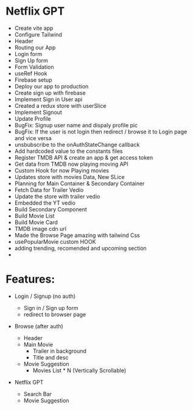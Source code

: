 # Netflix GPT

- Create vite app
- Configure Tailwind
- Header
- Routing our App
- Login form
- Sign Up form
- Form Validation
- useRef Hook
- Firebase setup
- Deploy our app to production
- Create sign up with firebase
- Implement Sign in User api
- Created a redux store with userSlice
- Implement Signout
- Update Profile
- BugFix: Signup user name and dispaly profile pic
- BugFix: If the user is not login then redirect / browse it to Login page and vice versa
- unsbubscribe to the onAuthStateChange callback
- Add hardcoded value to the constants files
- Register TMDB API & create an app & get access token
- Get data from TMDB now playing moving API
- Custom Hook for now Playing movies
- Updates store with movies Data, New SLice
- Planning for Main Container & Secondary Container
- Fetch Data for Trailer Vedio
- Update the store with trailer vedio
- Embedded the YT vedio
- Build Secondary Component
- Build Movie List
- Build Movie Card
- TMDB image cdn url
- Made the Browse Page amazing with tailwind Css
- usePopularMovie custom HOOK
- adding trending, recomended and upcoming section
-

# Features:

- Login / Signup (no auth)

  - Sign in / Sign up form
  - redirect to browser page

- Browse (after auth)

  - Header
  - Main Movie
    - Trailer in background
    - Title and desc
  - Movie Suggestion
    - Movies List \* N (Vertically Scrollable)

- Netflix GPT

  - Search Bar
  - Movie Suggestion
